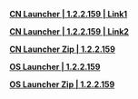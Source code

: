 **[CN Launcher | 1.2.2.159 | Link1](https://autopatchcn.bhsr.com/client/cn/20240925103302_3dq7NFEEu8PGNQn4/gw_PC/StarRail_setup_1.2.2.exe)**   

**[CN Launcher | 1.2.2.159 | Link2](https://bhrpg-prod.oss-accelerate.aliyuncs.com/client/cn/20240925103302_3dq7NFEEu8PGNQn4/gw_PC/StarRail_setup_1.2.2.exe)**    

**[CN Launcher Zip | 1.2.2.159](https://hyp-webstatic.mihoyo.com/hyp-client/jGHBHlcOq1_1.2.2.159_1_1_cps_bh3_cn_jGHBHlcOq1_9mihoyo_202410101741_zLYnMThb.zip)** 

**[OS Launcher | 1.2.2.159](https://download-porter.hoyoverse.com/download-porter/2024/10/10/2.6_1010_setup_hoyoverse.exe?trace_key=StarRail_setup_ua_297ccdcee59d)**

**[OS Launcher Zip | 1.2.2.159](https://hyp-webstatic.hoyoverse.com/hyp-client/VYTpXlbWo8_1.2.2.159_1_1_cps_hyp_global_VYTpXlbWo8_9hoyoverse_202410101639_zwNzzfrr.zip)**